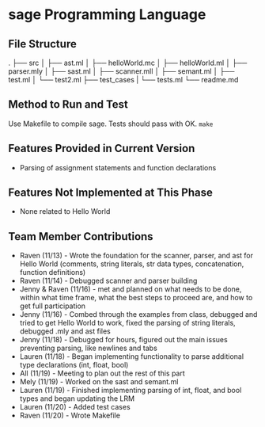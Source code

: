# sage Programming Language
## File Structure
.
├── src
│    ├── ast.ml
│    ├── helloWorld.mc
│    ├── helloWorld.ml
│    ├── parser.mly
│    ├── sast.ml
│    ├── scanner.mll
│    ├── semant.ml
│    ├── test.ml
│    └── test2.ml
├── test_cases
|    └── tests.ml
└── readme.md

## Method to Run and Test

Use Makefile to compile sage. Tests should pass with OK.
`make`

## Features Provided in Current Version

* Parsing of assignment statements and function declarations
## Features Not Implemented at This Phase

* None related to Hello World

## Team Member Contributions

* Raven (11/13) - Wrote the foundation for the scanner, parser, and ast for Hello World (comments, string literals, str data types, concatenation, function definitions)
* Raven (11/14) - Debugged scanner and parser building
* Jenny & Raven (11/16) - met and planned on what needs to be done, within what time frame, what the best steps to proceed are, and how to get full participation
* Jenny (11/16) - Combed through the examples from class, debugged and tried to get Hello World to work, fixed the parsing of string literals, debugged .mly and ast files
* Jenny (11/18) - Debugged for hours, figured out the main issues preventing parsing, like newlines and tabs
* Lauren (11/18) - Began implementing functionality to parse additional type declarations (int, float, bool)
* All (11/19) - Meeting to plan out the rest of this part
* Mely (11/19) - Worked on the sast and semant.ml
* Lauren (11/19) - Finished implementing parsing of int, float, and bool types and began updating the LRM
* Lauren (11/20) - Added test cases
* Raven (11/20) - Wrote Makefile